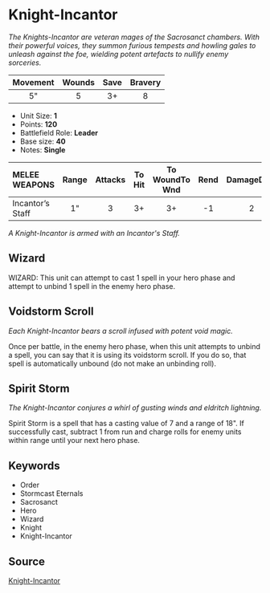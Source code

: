 # Knight-Incantor

_The Knights-Incantor are veteran mages of the Sacrosanct chambers. With their powerful voices, they summon furious tempests and howling gales to unleash against the foe, wielding potent artefacts to nullify enemy sorceries._


| Movement | Wounds | Save | Bravery |
|:--------:|:------:|:----:|:-------:|
| 5" | 5 | 3+ | 8 |

* Unit Size: **1**
* Points: **120**
* Battlefield Role: **Leader**
* Base size: **40**
* Notes: **Single**

| MELEE WEAPONS | Range | Attacks | To Hit | To WoundTo Wnd | Rend | DamageDmg |
|:---|:--:|:--:|:--:|:--:|:--:|:--:|
| Incantor’s Staff | 1" | 3 | 3+ | 3+ | -1 | 2 |


_A Knight-Incantor is armed with an Incantor's Staff._

## Wizard

WIZARD: This unit can attempt to cast 1 spell in your hero phase and attempt to unbind 1 spell in the enemy hero phase.

## Voidstorm Scroll

_Each Knight-Incantor bears a scroll infused with potent void magic._

Once per battle, in the enemy hero phase, when this unit attempts to unbind a spell, you can say that it is using its voidstorm scroll. If you do so, that spell is automatically unbound (do not make an unbinding roll).

## Spirit Storm

_The Knight-Incantor conjures a whirl of gusting winds and eldritch lightning._

Spirit Storm is a spell that has a casting value of 7 and a range of 18". If successfully cast, subtract 1 from run and charge rolls for enemy units within range until your next hero phase.

## Keywords

* Order
* Stormcast Eternals
* Sacrosanct
* Hero
* Wizard
* Knight
* Knight-Incantor


## Source

[Knight-Incantor](https://wahapedia.ru/aos3/factions/stormcast-eternals/Knight-Incantor)
